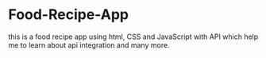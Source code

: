 # Food-Recipe-App
this is a food recipe app using html, CSS and JavaScript with API which help me to learn about api integration and many more.
